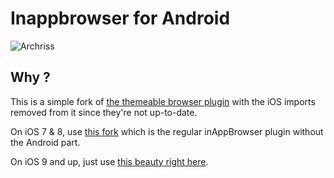 # Inappbrowser for Android

![Archriss](http://image.prntscr.com/image/d20dd3d1415b47ebb533760328b431d8.png)

## Why ?

This is a simple fork of [the themeable browser plugin](https://github.com/initialxy/cordova-plugin-themeablebrowser) with the iOS imports removed from it since they're not up-to-date.

On iOS 7 & 8, use [this fork](https://github.com/archriss/inappbrowser-ios) which is the regular inAppBrowser plugin without the Android part.

On iOS 9 and up, just use [this beauty right here](https://github.com/Telerik-Verified-Plugins/SafariViewController).